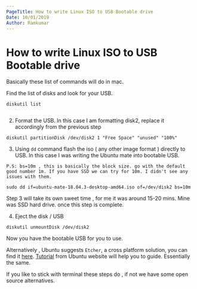 ```yaml
---
PageTitle: How to write Linux ISO to USB Bootable drive
Date: 10/01/2019
Author: Ramkumar
---
```


# How to write Linux ISO to USB Bootable drive

Basically these list of commands will do in mac.

Find the list of disks and look for your USB. 
```
diskutil list


```

2. Format the USB. In this case I am formatting disk2, replace it accordingly from the previous step

```
diskutil partitionDisk /dev/disk2 1 "Free Space" "unused" "100%"
```

3. Using `dd` command flash the iso ( any other image format ) directly to USB. In this case I was writing the Ubuntu mate into bootable USB.

`P.S: bs=10m , this is basically the block size. go with the default good number 1m. If you have SSD we can try for 10m. I didn't see any issues with them.`

```
sudo dd if=ubuntu-mate-18.04.3-desktop-amd64.iso of=/dev/disk2 bs=10m
```

Step 3 will take its own sweet time , for me it was around 15-20 mins. Mine was SSD hard drive. once this step is complete. 

4. Eject the disk / USB 

```
diskutil unmountDisk /dev/disk2
```

Now you have the bootable USB for you to use. 

Alternatively , Ubuntu suggests `Etcher`, a cross platform solution, you can find it [here](https://www.balena.io/etcher/). [Tutorial](https://tutorials.ubuntu.com/tutorial/tutorial-create-a-usb-stick-on-macos#0) from Ubuntu website will help you to guide. Essentially the same. 

If you like to stick with terminal these steps do , if not we have some open source alternatives. 

